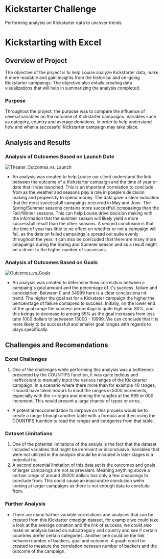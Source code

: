 # Kickstarter Challenge
Performing analysis on Kickstarter data to uncover trends 
# Kickstarting with Excel

## Overview of Project
The objective of the project is to help Louise analyze Kickstarter data, make it more readable and gain insights from the historical and on-going Kickstarter campaings. The objective also entails creating data visualizations that will help in summarizing the analysis completed.

### Purpose
Throughout the project, the purpose was to compare the influence of several variables on the outcome of Kickstarter campaigns. Variables such as category, country and average donations. In order to help understand how and when a successful Kickstarter campaign may take place.

## Analysis and Results

### Analysis of Outcomes Based on Launch Date
![Theater_Outcomes_vs_Launch](https://user-images.githubusercontent.com/88692025/132284072-6e1d4317-8e49-42e5-bd65-df917b86d536.png)
* An analysis was created to help Louise our client understand the link between the outcome of a Kickstarter campaign and the time of year or date that it was launched. This is an important correlation to conclude from as the weather and seasons play a role in poeple's deicision making and propensity to spend money. The data gave a clear indication that the most successfull campaings occurred in May and June. The Spring/Summer seasons contains more succesffull ccmpaaings than the Falll/Winter seasons. This can help Louise drive decision making with the information that the summer season will likely yield a more successfull result than the other seasons. A second conclusion is that the time of year has little to no effect on whether or not a campaign will fail, as the data on failed campaings is spread out quite evenly throughout the year. It can also be conlcuded that there are many more cmapaings during the Spring and Summer season and as a result might be a driver to the higher number of successes. 

### Analysis of Outcomes Based on Goals
![Outcomes_vs_Goals](https://user-images.githubusercontent.com/88692025/132284084-7d435408-02fa-423b-b163-a1bf2aff712d.png)
* An analysis was created to determine thew correlation between a campaing's goal amount and the percentage of it's success, failure and cancelatrion. Between 0 and 34999 here is a clear conclusiona nd trend. The higher the goal set for a Kickstater campaign the higher the pertcenrtage of failure comapred to success. Initially, on the lower end of the goal range the success percentage is quite high near 80%, and this beings to decrease to aroung 55% as the goal increases from less tahn 1000 dollars to betweeen 15000 - 19999. We can conclude that it is more likely to be successfull and smaller goal ranges with regards to plays specifically. 

## Challenges and Recomendations 
### Excel Challenges
1. One of the challenges while performing this analysis was a bottleneck presented by the COUNTIFS function, it was quite tedious and ineffeceient to manually input the various ranges of the Kickstarter campaign. In a scenario where there more than for example 40 ranges, it would have taken hoours to inout the ranges in 5000 increments, especially with the <> signs and ending the rangfes at the 999 or 000 increment. This would present a large chance of typos or erros.
* A potential reccomendation to imrpove on this process would be to create a range trhough another table with a formula and then using the COUNTIFS fucntion to read the ranges and categories from that table.
### Dataset Limitations
1. One of the potenital limitations of the analyis is the fact that the dataset included variables that might be irerelvant or inconclusive. Variables that were not utilized in the analysis should be inlcuded in later stages is a potential fix.
2. A second potential limitation of this data set is the outcomes and goals of larger campaings are not as prevalant. Meaning anything above a certain range of around 35000 dollars has only a few cmapaings to conclude from. This could cause an inaccuratre conclusion wehn looking at larger campaigns as there is not enough data to conclude from.
### Further Analysis
* There are many further variable correlations and analyses that can be created from this Kicktarter cmapign dataset, for example we could take a look at the average donation and the link of success, we could also make an analysis based on subcatregory and country and see if certain countries prefer certain categories. Another one could be the link between number of backers, goal and outcome. A graph could be created to measure the correlation between number of backers and the outcome of the campaign.  
